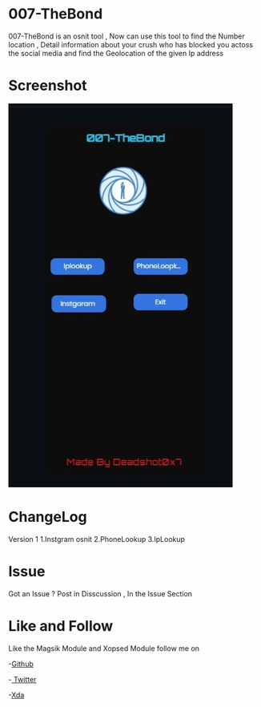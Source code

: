# 007-TheBond 
007-TheBond is an osnit tool , Now can use this tool to find the Number location , Detail information about your crush who has blocked you actoss the social media and find the Geolocation of the given Ip address

# Screenshot
![Screenshot](Untitled.jpg)
# ChangeLog
Version 1 
1.Instgram osnit 
2.PhoneLookup
3.IpLookup

# Issue 
Got an Issue ?  Post in Disscussion , In the Issue Section 
# Like and Follow 
Like the Magsik Module and Xopsed Module
follow me on 

-[Github](https://github.com/deadshot0x7) 

-[ Twitter]( https://twitter.com/Deadshot0x7xda)

-[Xda](https://forum.xda-developers.com/m/deadshot0x7.9654529/)
